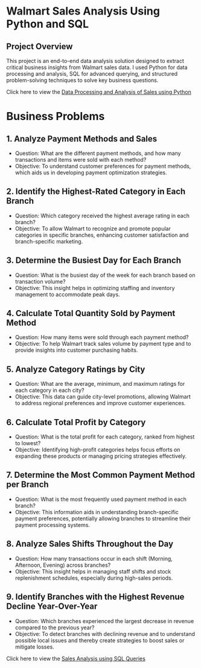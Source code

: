  # Walmart Sales Analysis Using Python and SQL

 ## Project Overview
This project is an end-to-end data analysis solution designed to extract critical business insights from Walmart sales data. I used Python for data processing and analysis, SQL for advanced querying, and structured problem-solving techniques to solve key business questions.

Click here to view the [Data Processing and Analysis of Sales using Python](https://github.com/mjameel9/walmart_sales_analysis/blob/main/sales_analysis.ipynb)

# Business Problems

## 1. Analyze Payment Methods and Sales
  * Question: What are the different payment methods, and how many transactions and
items were sold with each method?
  * Objective: To understand customer preferences for payment methods, which aids us in developing 
payment optimization strategies.
## 2. Identify the Highest-Rated Category in Each Branch
  * Question: Which category received the highest average rating in each branch?
  * Objective: To allow Walmart to recognize and promote popular categories in specific
branches, enhancing customer satisfaction and branch-specific marketing.
## 3. Determine the Busiest Day for Each Branch
  * Question: What is the busiest day of the week for each branch based on transaction
volume?
  * Objective: This insight helps in optimizing staffing and inventory management to
accommodate peak days.
## 4. Calculate Total Quantity Sold by Payment Method
  * Question: How many items were sold through each payment method?
  * Objective: To help Walmart track sales volume by payment type and to provide insights
into customer purchasing habits.
## 5. Analyze Category Ratings by City
  * Question: What are the average, minimum, and maximum ratings for each category in
each city?
  * Objective: This data can guide city-level promotions, allowing Walmart to address
regional preferences and improve customer experiences.
## 6. Calculate Total Profit by Category
  * Question: What is the total profit for each category, ranked from highest to lowest?
  * Objective: Identifying high-profit categories helps focus efforts on expanding these
products or managing pricing strategies effectively.
## 7. Determine the Most Common Payment Method per Branch
  * Question: What is the most frequently used payment method in each branch?
  * Objective: This information aids in understanding branch-specific payment preferences,
potentially allowing branches to streamline their payment processing systems.
## 8. Analyze Sales Shifts Throughout the Day
  * Question: How many transactions occur in each shift (Morning, Afternoon, Evening)
across branches?
  * Objective: This insight helps in managing staff shifts and stock replenishment schedules,
especially during high-sales periods.
## 9. Identify Branches with the Highest Revenue Decline Year-Over-Year
  * Question: Which branches experienced the largest decrease in revenue compared to
the previous year?
  * Objective: To detect branches with declining revenue and to understand
possible local issues and thereby create strategies to boost sales or mitigate losses.

Click here to view the [Sales Analysis using SQL Queries](https://github.com/mjameel9/walmart_sales_analysis/blob/main/sql_queries_sales_analysis.sql)


 
